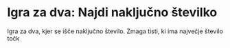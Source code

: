 # Igra za dva: Najdi naključno številko

Igra za dva, kjer se išče naključno število. Zmaga tisti, ki ima največje število točk
